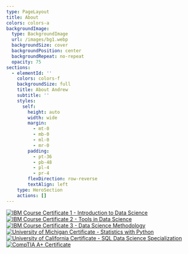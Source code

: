 ```yaml
---
type: PageLayout
title: About
colors: colors-a
backgroundImage:
  type: BackgroundImage
  url: /images/bg1.webp
  backgroundSize: cover
  backgroundPosition: center
  backgroundRepeat: no-repeat
  opacity: 75
sections:
  - elementId: ''
    colors: colors-f
    backgroundSize: full
    title: About Andrew
    subtitle: ''
    styles:
      self:
        height: auto
        width: wide
        margin:
          - mt-0
          - mb-0
          - ml-0
          - mr-0
        padding:
          - pt-36
          - pb-48
          - pl-4
          - pr-4
        flexDirection: row-reverse
        textAlign: left
    type: HeroSection
    actions: []
---
```


[![IBM Course Certificate 1 - Introduction to Data Science](/images/ibm1.png)](/images/whatisdatascience.pdf)
[![IBM Course Certificate 2 - Tools in Data Science](/images/ibm2.png)](/images/toolsfordatascience.pdf)
[![IBM Course Certificate 3 - Data Science Methodology](/images/ibm3.png)](/images/datasciencemethodology.pdf)
[![University of Michigan Certificate - Statistics with Python](/images/statswithpython.png)](/images/statswithpython.pdf)
[![University of California Certificate - SQL Data Science Specialization](/images/sql_datascience.png)](/images/sqlspecialization.pdf)
[![CompTIA A+ Certificate](/images/comptia.png)](/images/comptiaAplus.pdf)

